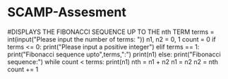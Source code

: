 # SCAMP-Assesment
#DISPLAYS THE FIBONACCI SEQUENCE UP TO THE nth TERM
terms = int(input("Please input the number of terms: "))
n1, n2 = 0, 1
count = 0
if terms <= 0:
   print("Please input a positive integer")
elif terms == 1:
   print("Fibonacci sequence upto",terms,":")
   print(n1)
else:
   print("Fibonacci sequence:")
   while count < terms:
       print(n1)
       nth = n1 + n2
       n1 = n2
       n2 = nth
       count += 1
